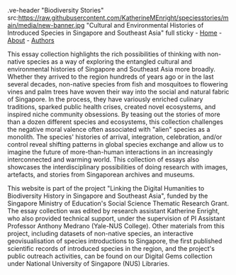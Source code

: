 .ve-header "Biodiversity Stories" src:https://raw.githubusercontent.com/KatherineMEnright/speciesstories/main/media/new-banner.jpg "Cultural and Environmental Histories of Introduced Species in Singapore and Southeast Asia" full sticky
    - [Home](/)
    - [About](/about)
    - [Authors](/authors)
    
This essay collection highlights the rich possibilities of thinking with non-native species as a way of exploring the entangled cultural and environmental histories of Singapore and Southeast Asia more broadly. Whether they arrived to the region hundreds of years ago or in the last several decades, non-native species from fish and mosquitoes to flowering vines and palm trees have woven their way into the social and natural fabric of Singapore. In the process, they have variously enriched culinary traditions, sparked public health crises, created novel ecosystems, and inspired niche community obsessions. By teasing out the stories of more than a dozen different species and ecosystems, this collection challenges the negative moral valence often associated with "alien" species as a monolith. The species' histories of arrival, integration, celebration, and/or control reveal shifting patterns in global species exchange and allow us to imagine the future of  more-than-human interactions in an increasingly interconnected and warming world. This collection of essays also showcases the interdisciplinary possibilities of doing research with images, artefacts, and stories from Singaporean archives and museums.

This website is part of the project "Linking the Digital Humanities to Biodiversity History in Singapore and Southeast Asia", funded by the Singapore Ministry of Education's Social Science Thematic Research Grant. The essay collection was edited by research assistant Katherine Enright, who also provided technical support, under the supervision of PI Assistant Professor Anthony Medrano (Yale-NUS College). Other materials from this project, including datasets of non-native species, an interactive geovisualisation of species introductions to Singapore, the first published scientific records of introduced species in the region, and the project's public outreach activities, can be found on our Digital Gems collection under National University of Singapore (NUS) Libraries.


